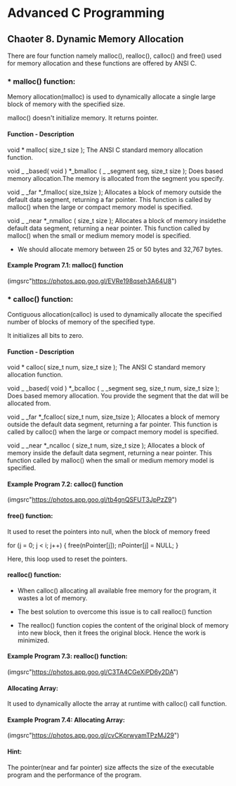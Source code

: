 # Advanced C Programming
## Chaoter 8. Dynamic Memory Allocation

There are four function namely malloc(), realloc(), calloc() and free() used for memory allocation and these functions are offered by ANSI C.

### * malloc() function:

Memory allocation(malloc) is used to dynamically allocate a single large block of memory with the specified size. 

malloc() doesn't initialize memory. It returns pointer.

#### Function                  -         Description

void * malloc( size_t size );        The ANSI C standard memory allocation function.

void _ _based( void ) *_bmalloc ( _ _segment seg, size_t size );     Does based memory allocation.The memory is allocated from the segment you specify.

void _ _far *_fmalloc( size_tsize ); Allocates a block of memory outside the default data segment, returning a far pointer. This function is called by malloc() when the large or compact memory model is specified.

void _ _near *_nmalloc ( size_t size );              Allocates a block of memory insidethe default data segment, returning a near pointer. This function called by malloc() when the small or medium memory model is specified.
             
* We should allocate memory between 25 or 50 bytes and 32,767 bytes.

#### Example Program 7.1: malloc() function

(imgsrc"https://photos.app.goo.gl/EVRe198qseh3A64U8")

### * calloc() function:

Contiguous allocation(calloc) is used to dynamically allocate the specified number of blocks of memory of the specified type.

It initializes all bits to zero.

#### Function                            -       Description

void * calloc( size_t num, size_t size );        The ANSI C standard memory allocation function.

void _ _based( void ) *_bcalloc ( _ _segment seg, size_t num, size_t size );     Does based memory allocation. You provide the segment that the dat will be allocated from.

void _ _far *_fcalloc( size_t num, size_tsize ); Allocates a block of memory outside the default data segment, returning a far pointer. This function is called by calloc() when the large or compact memory model is specified.

void _ _near *_ncalloc ( size_t num, size_t size );              Allocates a block of memory inside the default data segment, returning a near pointer. This function called by malloc() when the small or medium memory model is specified.

#### Example Program 7.2: calloc() function

(imgsrc"https://photos.app.goo.gl/tb4gnQSFUT3JpPzZ9")

#### free() function:

It used to reset the pointers into null, when the block of memory freed

for (j = 0; j < i; j++)
{
free(nPointer[j]);
nPointer[j] = NULL;
}

Here, this loop used to reset the pointers. 

#### realloc() function:

* When calloc() allocating all available free memory for the program, it wastes a lot of memory.

* The best solution to overcome this issue is to call realloc() function

* The realloc() function copies the content of the original block of memory into new block, then it frees the original block. Hence the work is minimized. 
     
#### Example Program 7.3: realloc() function:

(imgsrc"https://photos.app.goo.gl/C3TA4CGeXiPD6y2DA")

#### Allocating Array:

It used to dynamically allocte the array at runtime with calloc() call function.

#### Example Program 7.4: Allocating Array:

(imgsrc"https://photos.app.goo.gl/cvCKprwyamTPzMJ29")

#### Hint:

The pointer(near and far pointer) size affects the size of the executable program and the performance of the program.